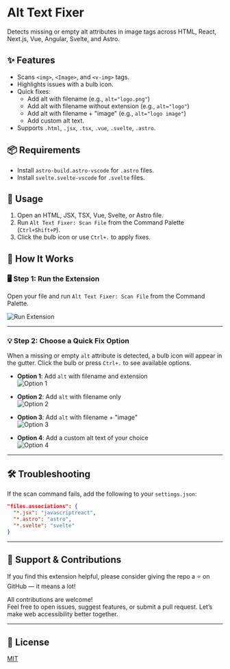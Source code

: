 # Alt Text Fixer

Detects missing or empty alt attributes in image tags across HTML, React, Next.js, Vue, Angular, Svelte, and Astro.

## ✨ Features

- Scans `<img>`, `<Image>`, and `<v-img>` tags.
- Highlights issues with a bulb icon.
- Quick fixes:
  - Add alt with filename (e.g., `alt="logo.png"`)
  - Add alt with filename without extension (e.g., `alt="logo"`)
  - Add alt with filename + "image" (e.g., `alt="logo image"`)
  - Add custom alt text.
- Supports `.html`, `.jsx`, `.tsx`, `.vue`, `.svelte`, `.astro`.

## 📦 Requirements

- Install `astro-build.astro-vscode` for `.astro` files.
- Install `svelte.svelte-vscode` for `.svelte` files.

## 🚀 Usage

1. Open an HTML, JSX, TSX, Vue, Svelte, or Astro file.
2. Run `Alt Text Fixer: Scan File` from the Command Palette (`Ctrl+Shift+P`).
3. Click the bulb icon or use `Ctrl+.` to apply fixes.

## 📖 How It Works

### 🖥️ Step 1: Run the Extension  
Open your file and run `Alt Text Fixer: Scan File` from the Command Palette.

![Run Extension](https://i.ibb.co/21X8XhHC/1.gif)

---

### 💡 Step 2: Choose a Quick Fix Option

When a missing or empty `alt` attribute is detected, a bulb icon will appear in the gutter. Click the bulb or press `Ctrl+.` to see available options.

- **Option 1**: Add `alt` with filename and extension  
  ![Option 1](https://i.ibb.co/YT7XHGdV/oprion1.gif)

- **Option 2**: Add `alt` with filename only  
  ![Option 2](https://i.ibb.co/jkQCPYhY/option2.gif)

- **Option 3**: Add `alt` with filename + "image"  
  ![Option 3](https://i.ibb.co/mV0qh9Hv/option3.gif)

- **Option 4**: Add a custom alt text of your choice  
  ![Option 4](https://i.ibb.co/bj9DxJgs/option4.gif)

---

## 🛠️ Troubleshooting

If the scan command fails, add the following to your `settings.json`:

```json
"files.associations": {
  "*.jsx": "javascriptreact",
  "*.astro": "astro",
  "*.svelte": "svelte"
}
```

---

## 🌟 Support & Contributions

If you find this extension helpful, please consider giving the repo a ⭐ on GitHub — it means a lot!

All contributions are welcome!  
Feel free to open issues, suggest features, or submit a pull request. Let’s make web accessibility better together.

---

## 📄 License

[MIT](LICENSE.md)